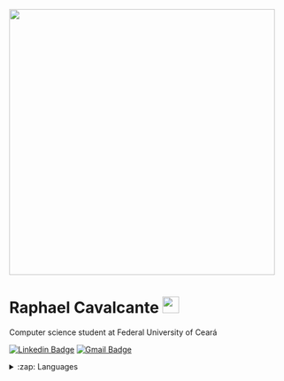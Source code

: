 <img src="https://i.imgur.com/28hRTv5.gif" width="480" align=”center”/>

# Raphael Cavalcante <img src="https://raw.githubusercontent.com/MartinHeinz/MartinHeinz/master/wave.gif" width="30px">
Computer science student at Federal University of Ceará

[![Linkedin Badge](https://img.shields.io/badge/-Raphael%20Cavalcante-b32d00?style=flat-square&logo=Linkedin&logoColor=e91e63&link=https://www.linkedin.com/in/raphaelcsilva/)](https://www.linkedin.com/in/raphaelcsilva/) [![Gmail Badge](https://img.shields.io/badge/-phael.ufc@gmail.com-b32d00?style=flat-square&logo=Gmail&logoColor=e91e63&link=mailto:phael.ufc@gmail.com)](mailto:phael.ufc@gmail.com)


<details>
  <summary>:zap: Languages</summary>
  <img src="https://github-readme-stats.vercel.app/api/top-langs/?username=Raphael3c&layout=compact&bg_color=ffffff&text_color=333333">
</details>
